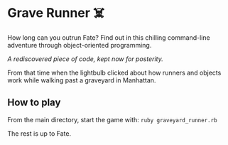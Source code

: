 # Grave Runner ☠️

How long can you outrun Fate? Find out in this chilling command-line adventure through object-oriented programming.

_A rediscovered piece of code, kept now for posterity._

From that time when the lightbulb clicked about how runners and objects work while walking past a graveyard in Manhattan.

## How to play

From the main directory, start the game with:
 `ruby graveyard_runner.rb`

 The rest is up to Fate.
